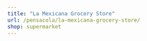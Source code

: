 ```yaml
---
title: "La Mexicana Grocery Store"
url: /pensacola/la-mexicana-grocery-store/
shop: supermarket
---
```

